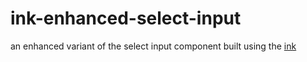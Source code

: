 # ink-enhanced-select-input

an enhanced variant of the select input component built using the [ink](https://github.com/vadimdemedes/ink)

